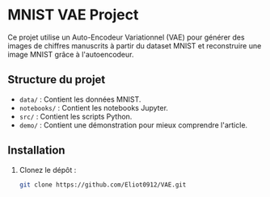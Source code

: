 # MNIST VAE Project

Ce projet utilise un Auto-Encodeur Variationnel (VAE) pour générer des images de chiffres manuscrits à partir du dataset MNIST et reconstruire une image MNIST grâce à l'autoencodeur.

## Structure du projet

- `data/` : Contient les données MNIST.
- `notebooks/` : Contient les notebooks Jupyter.
- `src/` : Contient les scripts Python.
- `demo/` : Contient une démonstration pour mieux comprendre l'article.

## Installation

1. Clonez le dépôt :
   ```sh
   git clone https://github.com/Eliot0912/VAE.git
